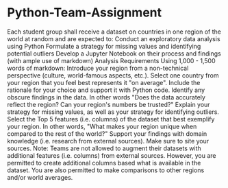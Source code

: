 # Python-Team-Assignment
Each student group shall receive a dataset on countries in one region of the world at random and are expected to:  Conduct an exploratory data analysis using Python Formulate a strategy for missing values and identifying potential outliers Develop a Jupyter Notebook on their process and findings (with ample use of markdown)  Analysis Requirements  Using 1,000 - 1,500 words of markdown:  Introduce your region from a non-technical perspective (culture, world-famous aspects, etc.). Select one country from your region that you feel best represents it "on average". Include the rationale for your choice and support it with Python code. Identify any obscure findings in the data. In other words "Does the data accurately reflect the region? Can your region's numbers be trusted?" Explain your strategy for missing values, as well as your strategy for identifying outliers. Select the Top 5 features (i.e. columns) of the dataset that best exemplify your region. In other words, "What makes your region unique when compared to the rest of the world?" Support your findings with domain knowledge (i.e. research from external sources). Make sure to site your sources. Note: Teams are not allowed to augment their datasets with additional features (i.e. columns) from external sources. However, you are permitted to create additional columns based what is available in the dataset. You are also permitted to make comparisons to other regions and/or world averages.
